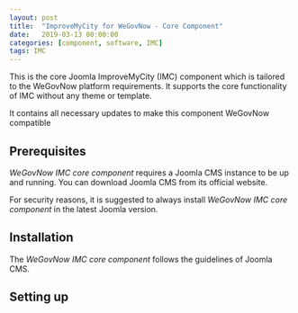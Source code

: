 ```yaml
---
layout: post
title:  "ImproveMyCity for WeGovNow - Core Component"
date:   2019-03-13 00:00:00
categories: [component, software, IMC]
tags: IMC
---
```

This is the core Joomla ImproveMyCity (IMC) component which is tailored to the WeGovNow platform requirements. It supports the core functionality of IMC without any theme or template.

It contains all necessary updates to make this component WeGovNow compatible

Prerequisites
----------------
*WeGovNow IMC core component* requires a Joomla CMS instance to be up and running. You can download Joomla CMS from its official website.

For security reasons, it is suggested to always install *WeGovNow IMC core component* in the latest Joomla version.

Installation
----------------
The *WeGovNow IMC core component* follows the guidelines of Joomla CMS.

Setting up
----------------
